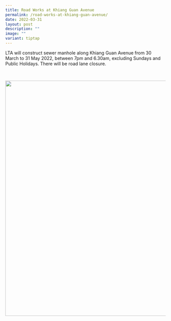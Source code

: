 ```yaml
---
title: Road Works at Khiang Guan Avenue
permalink: /road-works-at-khiang-guan-avenue/
date: 2022-03-31
layout: post
description: ""
image: ""
variant: tiptap
---
```

<p>LTA will construct sewer manhole along Khiang Guan Avenue from 30 March
to 31 May 2022, between 7pm and 6.30am, excluding Sundays and Public Holidays.
There will be road lane closure.</p>
<p>
<br>
</p>
<div class="isomer-image-wrapper">
<img style="width: 740px; color: rgb(0, 0, 0); font-family: system-ui, -apple-system, &quot;system-ui&quot;, &quot;Segoe UI&quot;, Roboto, Oxygen, Ubuntu, Cantarell, &quot;Open Sans&quot;, &quot;Helvetica Neue&quot;, sans-serif; font-size: medium; font-style: normal; font-variant-ligatures: normal; font-variant-caps: normal; font-weight: 400; letter-spacing: normal; orphans: 2; text-align: start; text-indent: 0px; text-transform: none; widows: 2; word-spacing: 0px; -webkit-text-stroke-width: 0px; white-space: normal; text-decoration-thickness: initial; text-decoration-style: initial; text-decoration-color: initial;" height="auto" width="100%" src="https://moca.sgp1.cdn.digitaloceanspaces.com/News%20%26%20Notices/6252c11227a428c29f8f8d63_277003105_3114161488849797_8436772121271478482_n.webp">
</div>
<p></p>
